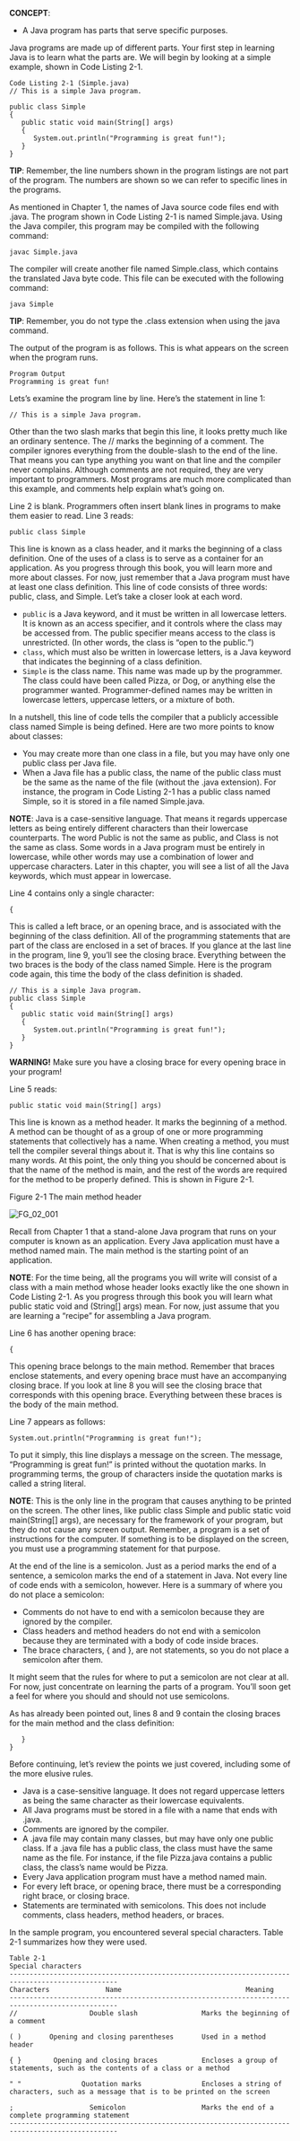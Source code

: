 **CONCEPT**: 
- A Java program has parts that serve specific purposes.

Java programs are made up of different parts. Your first step in learning Java is to learn what the parts are. We will begin by looking at a simple example, shown in Code Listing 2-1.

```
Code Listing 2-1 (Simple.java)
// This is a simple Java program. 
      
public class Simple 
{ 
   public static void main(String[] args) 
   { 
      System.out.println("Programming is great fun!"); 
   } 
}
```
**TIP**: Remember, the line numbers shown in the program listings are not part of the program. The numbers are shown so we can refer to specific lines in the programs.

As mentioned in Chapter 1, the names of Java source code files end with .java. The program shown in Code Listing 2-1 is named Simple.java. Using the Java compiler, this program may be compiled with the following command:

```
javac Simple.java
```

The compiler will create another file named Simple.class, which contains the translated Java byte code. This file can be executed with the following command:

```
java Simple
```  
**TIP**: Remember, you do not type the .class extension when using the java command.

The output of the program is as follows. This is what appears on the screen when the program runs.
```
Program Output
Programming is great fun!
```
Lets’s examine the program line by line. Here’s the statement in line 1:
```
// This is a simple Java program.
```
Other than the two slash marks that begin this line, it looks pretty much like an ordinary sentence. The // marks the beginning of a comment. The compiler ignores everything from the double-slash to the end of the line. That means you can type anything you want on that line and the compiler never complains. Although comments are not required, they are very important to programmers. Most programs are much more complicated than this example, and comments help explain what’s going on.

Line 2 is blank. Programmers often insert blank lines in programs to make them easier to read. Line 3 reads:
```
public class Simple
```  
This line is known as a class header, and it marks the beginning of a class definition. One of the uses of a class is to serve as a container for an application. As you progress through this book, you will learn more and more about classes. For now, just remember that a Java program must have at least one class definition. This line of code consists of three words: public, class, and Simple. Let’s take a closer look at each word.

- ```public``` is a Java keyword, and it must be written in all lowercase letters. It is known as an access specifier, and it controls where the class may be accessed from. The public specifier means access to the class is unrestricted. (In other words, the class is “open to the public.”)
- ```class```, which must also be written in lowercase letters, is a Java keyword that indicates the beginning of a class definition.
- ```Simple``` is the class name. This name was made up by the programmer. The class could have been called Pizza, or Dog, or anything else the programmer wanted. Programmer-defined names may be written in lowercase letters, uppercase letters, or a mixture of both.
  
In a nutshell, this line of code tells the compiler that a publicly accessible class named Simple is being defined. Here are two more points to know about classes:

- You may create more than one class in a file, but you may have only one public class per Java file.
- When a Java file has a public class, the name of the public class must be the same as the name of the file (without the .java extension). For instance, the program in Code Listing 2-1 has a public class named Simple, so it is stored in a file named Simple.java.

**NOTE**: Java is a case-sensitive language. That means it regards uppercase letters as being entirely different characters than their lowercase counterparts. The word Public is not the same as public, and Class is not the same as class. Some words in a Java program must be entirely in lowercase, while other words may use a combination of lower and uppercase characters. Later in this chapter, you will see a list of all the Java keywords, which must appear in lowercase.

Line 4 contains only a single character:
```
{
```
This is called a left brace, or an opening brace, and is associated with the beginning of the class definition. All of the programming statements that are part of the class are enclosed in a set of braces. If you glance at the last line in the program, line 9, you’ll see the closing brace. Everything between the two braces is the body of the class named Simple. Here is the program code again, this time the body of the class definition is shaded.
```
// This is a simple Java program.  
public class Simple  
{  
   public static void main(String[] args)  
   { 
      System.out.println("Programming is great fun!");  
   }  
}
```
**WARNING!** Make sure you have a closing brace for every opening brace in your program!

Line 5 reads:
```
public static void main(String[] args)
```

This line is known as a method header. It marks the beginning of a method. A method can be thought of as a group of one or more programming statements that collectively has a name. When creating a method, you must tell the compiler several things about it. That is why this line contains so many words. At this point, the only thing you should be concerned about is that the name of the method is main, and the rest of the words are required for the method to be properly defined. This is shown in Figure 2-1.

Figure 2-1
The main method header

![FG_02_001](https://github.com/user-attachments/assets/f19c2854-8d16-4fd4-88e7-7e81604ccd2b)

Recall from Chapter 1 that a stand-alone Java program that runs on your computer is known as an application. Every Java application must have a method named main. The main method is the starting point of an application.

**NOTE**: For the time being, all the programs you will write will consist of a class with a main method whose header looks exactly like the one shown in Code Listing 2-1. As you progress through this book you will learn what public static void and (String[] args) mean. For now, just assume that you are learning a “recipe” for assembling a Java program.

Line 6 has another opening brace:
```
{ 
```
This opening brace belongs to the main method. Remember that braces enclose statements, and every opening brace must have an accompanying closing brace. If you look at line 8 you will see the closing brace that corresponds with this opening brace. Everything between these braces is the body of the main method.

Line 7 appears as follows:
```
System.out.println("Programming is great fun!");
```
To put it simply, this line displays a message on the screen. The message, “Programming is great fun!” is printed without the quotation marks. In programming terms, the group of characters inside the quotation marks is called a string literal.

**NOTE**: This is the only line in the program that causes anything to be printed on the screen. The other lines, like public class Simple and public static void main(String[] args), are necessary for the framework of your program, but they do not cause any screen output. Remember, a program is a set of instructions for the computer. If something is to be displayed on the screen, you must use a programming statement for that purpose.

At the end of the line is a semicolon. Just as a period marks the end of a sentence, a semicolon marks the end of a statement in Java. Not every line of code ends with a semicolon, however. Here is a summary of where you do not place a semicolon:

- Comments do not have to end with a semicolon because they are ignored by the compiler.
- Class headers and method headers do not end with a semicolon because they are terminated with a body of code inside braces.
- The brace characters, { and }, are not statements, so you do not place a semicolon after them.

It might seem that the rules for where to put a semicolon are not clear at all. For now, just concentrate on learning the parts of a program. You’ll soon get a feel for where you should and should not use semicolons.

As has already been pointed out, lines 8 and 9 contain the closing braces for the main method and the class definition:
```
   }  
}
```
Before continuing, let’s review the points we just covered, including some of the more elusive rules.

- Java is a case-sensitive language. It does not regard uppercase letters as being the same character as their lowercase equivalents.
- All Java programs must be stored in a file with a name that ends with .java.
- Comments are ignored by the compiler.
- A .java file may contain many classes, but may have only one public class. If a .java file has a public class, the class must have the same name as the file. For instance, if the file Pizza.java contains a public class, the class’s name would be Pizza.
- Every Java application program must have a method named main.
- For every left brace, or opening brace, there must be a corresponding right brace, or closing brace.
- Statements are terminated with semicolons. This does not include comments, class headers, method headers, or braces.

In the sample program, you encountered several special characters. Table 2-1 summarizes how they were used.

```
Table 2-1
Special characters
-------------------------------------------------------------------------------------------------
Characters              Name                               Meaning
-------------------------------------------------------------------------------------------------
//                  Double slash                Marks the beginning of a comment

( )       Opening and closing parentheses       Used in a method header

{ }        Opening and closing braces           Encloses a group of statements, such as the contents of a class or a method

" "               Quotation marks               Encloses a string of characters, such as a message that is to be printed on the screen

;                   Semicolon                   Marks the end of a complete programming statement
-------------------------------------------------------------------------------------------------
```
